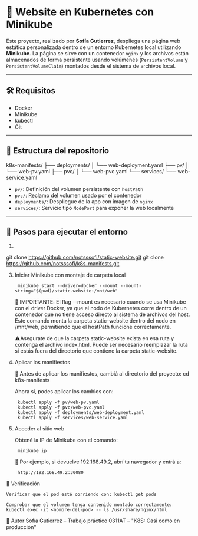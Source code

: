 # 🚀 Website en Kubernetes con Minikube

Este proyecto, realizado por **Sofía Gutierrez**, despliega una página web estática personalizada dentro de un entorno Kubernetes local utilizando **Minikube**. La página se sirve con un contenedor `nginx` y los archivos están almacenados de forma persistente usando volúmenes (`PersistentVolume` y `PersistentVolumeClaim`) montados desde el sistema de archivos local.

---

## 🛠️ Requisitos

- Docker
- Minikube
- kubectl
- Git
---

## 📁 Estructura del repositorio
k8s-manifests/ ├── deployments/ │ └── web-deployment.yaml ├── pv/ │ └── web-pv.yaml ├── pvc/ │ └── web-pvc.yaml └── services/ └── web-service.yaml

- `pv/`: Definición del volumen persistente con `hostPath`
- `pvc/`: Reclamo del volumen usado por el contenedor
- `deployments/`: Despliegue de la app con imagen de `nginx`
- `services/`: Servicio tipo `NodePort` para exponer la web localmente

---

## 🔧 Pasos para ejecutar el entorno

1. 
git clone https://github.com/notsssofi/static-website.git
git clone https://github.com/notsssofi/k8s-manifests.git

3. Iniciar Minikube con montaje de carpeta local
	
		minikube start --driver=docker --mount --mount-string="$(pwd)/static-website:/mnt/web"

	🧠 IMPORTANTE: El flag --mount es necesario cuando se usa Minikube con el driver Docker, ya que el nodo de Kubernetes corre dentro de un contenedor que no tiene 	acceso directo al sistema de archivos del host. Este comando monta la carpeta static-website dentro del nodo en /mnt/web, permitiendo que el hostPath funcione 		correctamente.

	⚠️Asegurate de que la carpeta static-website exista en esa ruta y contenga el archivo index.html. Puede ser necesario reemplazar la ruta si estás fuera del 		directorio que contiene la carpeta static-website.

5. Aplicar los manifiestos

	📂 Antes de aplicar los manifiestos, cambiá al directorio del proyecto:  cd k8s-manifests

 	Ahora si, podes aplicar los cambios con: 

		kubectl apply -f pv/web-pv.yaml
		kubectl apply -f pvc/web-pvc.yaml
		kubectl apply -f deployments/web-deployment.yaml
		kubectl apply -f services/web-service.yaml

7. Acceder al sitio web

	Obtené la IP de Minikube con el comando:

		minikube ip

	📌 Por ejemplo, si devuelve 192.168.49.2, abrí tu navegador y entrá a:

		http://192.168.49.2:30080

🧪 Verificación

	Verificar que el pod esté corriendo con: kubectl get pods

	Comprobar que el volumen tenga contenido montado correctamente: kubectl exec -it <nombre-del-pod> -- ls /usr/share/nginx/html

🧠 Autor
	Sofía Gutierrez – Trabajo práctico 0311AT – "K8S: Casi como en producción"
